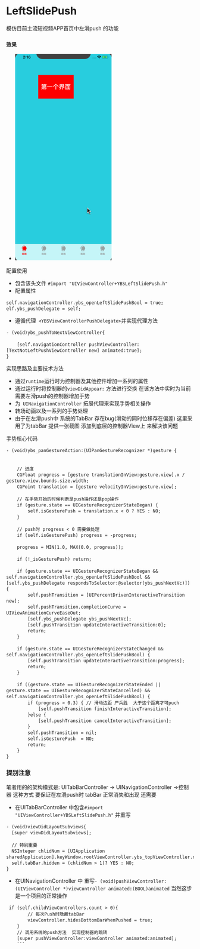 # LeftSlidePush
模仿目前主流短视频APP首页中左滑push 的功能 

### ````效果````
- ![Alt text](https://github.com/GitHubYYBS/LeftSlidePush/blob/master/%E5%BD%95%E5%B1%8F.gif?raw=true)

配置使用
- 包含该头文件
``` #import "UIViewController+YBSLeftSlidePush.h" ```
- 配置属性
``` 
self.navigationController.ybs_openLeftSlidePushBool = true;
elf.ybs_pushDelegate = self;
```
- 遵循代理``` <YBSViewControllerPushDelegate>```并实现代理方法
```
- (void)ybs_pushToNextViewController{
    
    [self.navigationController pushViewController:[TextNotLeftPushViewController new] animated:true];
}
```

实现思路及主要技术方法
- 通过```runtime```运行时为控制器及其他控件增加一系列的属性
- 通过运行时将控制器的```viewDidAppear:``` 方法进行交换 在该方法中实时为当前需要左滑push的控制器增加手势
- 为``` UINavigationController``` 拓展代理来实现手势相关操作
- 转场动画以及一系列的手势处理
- 由于在左滑push中 系统的TabBar 存在bug(滑动的同时位移存在偏差) 这里采用了为tabBar 提供一张截图 添加到底层的控制器View上 来解决该问题

手势核心代码
```
- (void)ybs_panGestureAction:(UIPanGestureRecognizer *)gesture {
    
    
    // 进度
    CGFloat progress = [gesture translationInView:gesture.view].x / gesture.view.bounds.size.width;
    CGPoint translation = [gesture velocityInView:gesture.view];
    
    // 在手势开始的时候判断是push操作还是pop操作
    if (gesture.state == UIGestureRecognizerStateBegan) {
        self.isGesturePush = translation.x < 0 ? YES : NO;
    }
    
    // push时 progress < 0 需要做处理
    if (self.isGesturePush) progress = -progress;
    
    progress = MIN(1.0, MAX(0.0, progress));
    
    if (!_isGesturePush) return;
    
    if (gesture.state == UIGestureRecognizerStateBegan && self.navigationController.ybs_openLeftSlidePushBool && [self.ybs_pushDelegate respondsToSelector:@selector(ybs_pushNextVc)]) {
        self.pushTransition = [UIPercentDrivenInteractiveTransition new];
        self.pushTransition.completionCurve = UIViewAnimationCurveEaseOut;
        [self.ybs_pushDelegate ybs_pushNextVc];
        [self.pushTransition updateInteractiveTransition:0];
        return;
    }
    
    if (gesture.state == UIGestureRecognizerStateChanged && self.navigationController.ybs_openLeftSlidePushBool) {
        [self.pushTransition updateInteractiveTransition:progress];
        return;
    }
    
    if ((gesture.state == UIGestureRecognizerStateEnded || gesture.state == UIGestureRecognizerStateCancelled) && self.navigationController.ybs_openLeftSlidePushBool) {
        if (progress > 0.3) { // 滑动边距 严兵胜  大于这个距离才可puch
            [self.pushTransition finishInteractiveTransition];
        }else {
            [self.pushTransition cancelInteractiveTransition];
        }
        self.pushTransition = nil;
        self.isGesturePush  = NO;
        return;
    }
}
```

### 提别注意
笔者用的的架构模式是: UITabBarController -> UINavigationController ->控制器 这种方式
要保证在左滑push时 tabBar 正常消失和出现 还需要  
  
  - 在UITabBarController 中包含```#import "UIViewController+YBSLeftSlidePush.h"``` 并重写
  ```
  - (void)viewDidLayoutSubviews{
    [super viewDidLayoutSubviews];
    
    // 特别重要
    NSInteger chlidNum = [UIApplication sharedApplication].keyWindow.rootViewController.ybs_topViewController.navigationController.childViewControllers.count;
    self.tabBar.hidden = (chlidNum > 1)? YES : NO;
}
```

- 在UINavigationController 中 重写```- (void)pushViewController:(UIViewController *)viewController animated:(BOOL)animated```
当然这步是一个项目的正常操作
```
 if (self.childViewControllers.count > 0){
        // 每次Push时隐藏tabBar
        viewController.hidesBottomBarWhenPushed = true;
    }
    // 调用系统的push方法  实现控制器的跳转
    [super pushViewController:viewController animated:animated];
    ```

    
    
